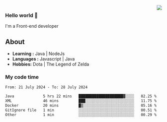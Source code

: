 <img align='right' src="https://github-readme-stats.vercel.app/api?username=jumodada&show_icons=true&theme=vue">

### Hello world 👋

I'm a Front-end developer 
    
## About
-  **Learning :** Java | NodeJs
-  **Languages :** Javascript | Java
-  **Hobbies:** Dota | The Legend of Zelda

### My code time

<!--START_SECTION:waka-->

```txt
From: 21 July 2024 - To: 28 July 2024

Java             5 hrs 22 mins   ████████████████████▓░░░░   82.25 %
XML              46 mins         ███░░░░░░░░░░░░░░░░░░░░░░   11.75 %
Docker           20 mins         █▒░░░░░░░░░░░░░░░░░░░░░░░   05.16 %
GitIgnore file   1 min           ░░░░░░░░░░░░░░░░░░░░░░░░░   00.51 %
Other            1 min           ░░░░░░░░░░░░░░░░░░░░░░░░░   00.29 %
```

<!--END_SECTION:waka-->

